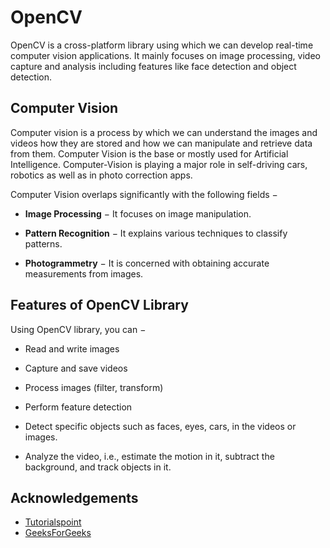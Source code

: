 
# OpenCV

OpenCV is a cross-platform library using which we can develop real-time computer vision applications. It mainly focuses on image processing, video capture and analysis including features like face detection and object detection.

## Computer Vision

Computer vision is a process by which we can understand the images and videos how they are stored and how we can manipulate and retrieve data from them. Computer Vision is the base or mostly used for Artificial Intelligence. Computer-Vision is playing a major role in self-driving cars, robotics as well as in photo correction apps. 

Computer Vision overlaps significantly with the following fields −

- **Image Processing** − It focuses on image manipulation.

- **Pattern Recognition** − It explains various techniques to classify patterns.

- **Photogrammetry** − It is concerned with obtaining accurate measurements from images.

## Features of OpenCV Library

Using OpenCV library, you can −

- Read and write images

- Capture and save videos

- Process images (filter, transform)

- Perform feature detection

- Detect specific objects such as faces, eyes, cars, in the videos or images.

- Analyze the video, i.e., estimate the motion in it, subtract the background, and track objects in it.


## Acknowledgements

 - [Tutorialspoint](https://www.tutorialspoint.com/opencv/opencv_overview.htm)
 - [GeeksForGeeks](https://www.geeksforgeeks.org/opencv-overview/)


